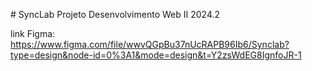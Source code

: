 #   S y n c L a b 
 
 Projeto Desenvolvimento Web II 2024.2

link Figma: https://www.figma.com/file/wwvQGpBu37nUcRAPB96Ib6/Synclab?type=design&node-id=0%3A1&mode=design&t=Y2zsWdEG8IgnfoJR-1
